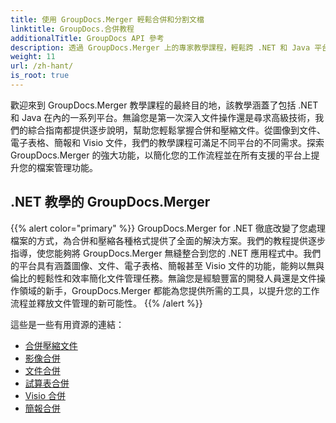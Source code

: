 ```yaml
---
title: 使用 GroupDocs.Merger 輕鬆合併和分割文檔
linktitle: GroupDocs.合併教程
additionalTitle: GroupDocs API 參考
description: 透過 GroupDocs.Merger 上的專家教學課程，輕鬆跨 .NET 和 Java 平台合併、分割和壓縮文件。解鎖無縫文件管理！
weight: 11
url: /zh-hant/
is_root: true
---
```


歡迎來到 GroupDocs.Merger 教學課程的最終目的地，該教學涵蓋了包括 .NET 和 Java 在內的一系列平台。無論您是第一次深入文件操作還是尋求高級技術，我們的綜合指南都提供逐步說明，幫助您輕鬆掌握合併和壓縮文件。從圖像到文件、電子表格、簡報和 Visio 文件，我們的教學課程可滿足不同平台的不同需求。探索 GroupDocs.Merger 的強大功能，以簡化您的工作流程並在所有支援的平台上提升您的檔案管理功能。

## .NET 教學的 GroupDocs.Merger
{{% alert color="primary" %}}
GroupDocs.Merger for .NET 徹底改變了您處理檔案的方式，為合併和壓縮各種格式提供了全面的解決方案。我們的教程提供逐步指導，使您能夠將 GroupDocs.Merger 無縫整合到您的 .NET 應用程式中。我們的平台具有涵蓋圖像、文件、電子表格、簡報甚至 Visio 文件的功能，能夠以無與倫比的輕鬆性和效率簡化文件管理任務。無論您是經驗豐富的開發人員還是文件操作領域的新手，GroupDocs.Merger 都能為您提供所需的工具，以提升您的工作流程並釋放文件管理的新可能性。
{{% /alert %}}

這些是一些有用資源的連結：
 
- [合併壓縮文件](./net/merge-compress-files/)
- [影像合併](./net/image-merging/)
- [文件合併](./net/document-merging/)
- [試算表合併](./net/spreadsheet-merging/)
- [Visio 合併](./net/visio-merging/)
- [簡報合併](./net/presentation-merging/)




